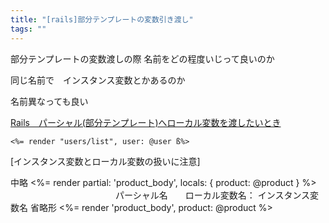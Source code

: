 ```yaml
---
title: "[rails]部分テンプレートの変数引き渡し"
tags: ""
---
```


部分テンプレートの変数渡しの際
名前をどの程度いじって良いのか

同じ名前で　インスタンス変数とかあるのか

名前異なっても良い

[Rails　パーシャル(部分テンプレート)へローカル変数を渡したいとき](https://qiita.com/takannporo/items/a8ff93109afc3bc3bab4)

    <%= render "users/list", user: @user ß%>

[インスタンス変数とローカル変数の扱いに注意]

中略
&lt;%= render partial: 'product_body', locals: { product: @product } %>
　　　　　　　　　　　　パーシャル名　　ローカル変数名： インスタンス変数名
省略形
&lt;%= render 'product_body', product: @product %>
